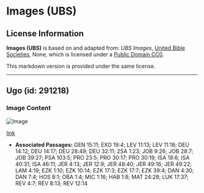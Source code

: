 # Images (UBS)

## License Information

**Images (UBS)** is based on and adapted from: _UBS Images_, [United Bible Societies](https://unitedbiblesocieties.org/), None, which is licensed under a [Public Domain CC0](https://creativecommons.org/public-domain/cc0/).

This markdown version is provided under the same license.



--------------------------------

## Ugo (id: 291218)

### Image Content

![Image](https://cdn.aquifer.bible/aquifer-content/resources/Media/WEB-0280_vulture.jpg)

[link](https://cdn.aquifer.bible/aquifer-content/resources/Media/WEB-0280_vulture.jpg)

* **Associated Passages:** GEN 15:11; EXO 19:4; LEV 11:13; LEV 11:18; DEU 14:12; DEU 14:17; DEU 28:49; DEU 32:11; 2SA 1:23; JOB 9:26; JOB 28:7; JOB 39:27; PSA 103:5; PRO 23:5; PRO 30:17; PRO 30:19; ISA 18:6; ISA 40:31; ISA 46:11; JER 4:13; JER 12:9; JER 48:40; JER 49:16; JER 49:22; LAM 4:19; EZK 1:10; EZK 10:14; EZK 17:3; EZK 17:7; EZK 39:4; DAN 4:30; DAN 7:4; HOS 8:1; OBA 1:4; MIC 1:16; HAB 1:8; MAT 24:28; LUK 17:37; REV 4:7; REV 8:13; REV 12:14

